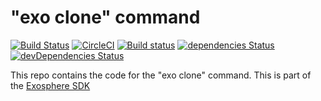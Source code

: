 # "exo clone" command

[![Build Status](https://travis-ci.org/Originate/exo-clone.svg?branch=master)](https://travis-ci.org/Originate/exo-clone)
[![CircleCI](https://circleci.com/gh/Originate/exo-clone.svg?style=shield)](https://circleci.com/gh/Originate/exo-clone)
[![Build status](https://ci.appveyor.com/api/projects/status/gsfek5qyasp43wmk?svg=true&passingText=windows%20passing&failingText=windows%20failing&pendingText=windows%20pending)](https://ci.appveyor.com/project/kevgo/exo-clone)
[![dependencies Status](https://david-dm.org/Originate/exo-clone/status.svg)](https://david-dm.org/Originate/exo-clone)
[![devDependencies Status](https://david-dm.org/Originate/exo-clone/dev-status.svg)](https://david-dm.org/Originate/exo-clone?type=dev)

This repo contains the code for the "exo clone" command.
This is part of the [Exosphere SDK](https://github.com/Originate/exosphere-sdk)

